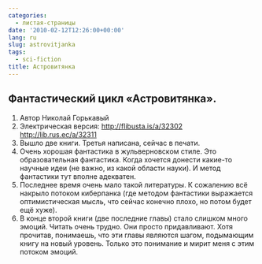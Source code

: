 ```yaml
---
categories:
  - листая-страницы
date: '2010-02-12T12:26:00+00:00'
lang: ru
slug: astrovitjanka
tags:
  - sci-fiction
title: Астровитянка
---
```



## Фантастический цикл «Астровитянка». 

1. Автор Николай Горькавый 
2. Электрическая версия: <http://flibusta.is/a/32302> <http://lib.rus.ec/a/32311> 
3. Вышло две книги. Третья написана, сейчас в печати. 
4. Очень хорошая фантастика в жульверновском стиле. Это образовательная фантастика. Когда хочется донести какие-то научные идеи (не важно, из какой области науки). И метод фантастики тут вполне адекватен. 
5. Последнее время очень мало такой литературы. К сожалению всё накрыло потоком киберпанка (где методом фантастики выражается оптимистическая мысль, что сейчас конечно плохо, но потом будет ещё хуже). 
6. В конце второй книги (две последние главы) стало слишком много эмоций. Читать очень трудно. Они просто придавливают. Хотя прочитав, понимаешь, что эти главы являются шагом, подымающим книгу на новый уровень. Только это понимание и мирит меня с этим потоком эмоций.